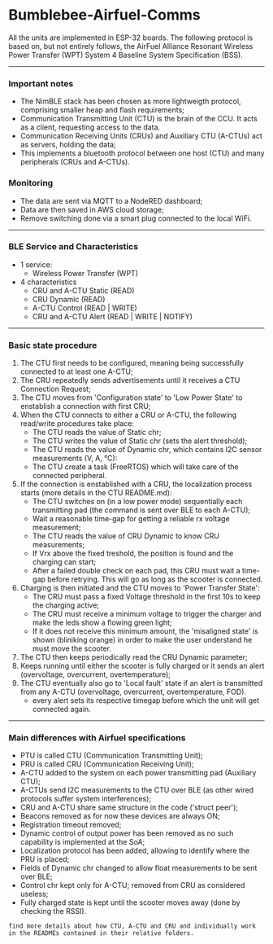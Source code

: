 # Bumblebee-Airfuel-Comms

All the units are implemented in ESP-32 boards.
The following protocol is based on, but not entirely follows, the AirFuel Alliance Resonant Wireless Power Transfer (WPT) System
4 Baseline System Specification (BSS).

------------------------------------------------

### Important notes

- The NimBLE stack has been chosen as more lightweigth protocol, comprising smaller heap and flash requirements;
- Communication Transmitting Unit (CTU) is the brain of the CCU. It acts as a client, requesting access to the data.
- Communication Receiving Units (CRUs) and Auxiliary CTU (A-CTUs) act as servers, holding the data;
- This implements a bluetooth protocol between one host (CTU) and many peripherals (CRUs and A-CTUs). 

### Monitoring

- The data are sent via MQTT to a NodeRED dashboard;
- Data are then saved in AWS cloud storage;
- Remove switching done via a smart plug connected to the local WiFi.

------------------------------------------------- 

### BLE Service and Characteristics

- 1 service:
  - Wireless Power Transfer (WPT)
- 4 characteristics
  - CRU and A-CTU Static (READ)
  - CRU Dynamic (READ)
  - A-CTU Control (READ | WRITE)
  - CRU and A-CTU Alert (READ | WRITE | NOTIFY)
-------------------------------------------------

### Basic state procedure
1. The CTU first needs to be configured, meaning being successfully connected to at least one A-CTU;
2. The CRU repeatedly sends advertisements until it receives a CTU Connection Request;
3. The CTU moves from 'Configuration state' to 'Low Power State' to enstablish a connection with first CRU;
4. When the CTU connects to either a CRU or A-CTU, the following read/write procedures take place:
      - The CTU reads the value of Static chr;
      - The CTU writes the value of Static chr (sets the alert threshold);
      - The CTU reads the value of Dynamic chr, which contains I2C sensor measurements (V, A, °C):
      - The CTU create a task (FreeRTOS) which will take care of the connected peripheral.
5. If the connection is enstablished with a CRU, the localization process starts (more details in the CTU README.md):
      - The CTU switches on (in a low power mode) sequentially each transmitting pad (the command is sent over BLE to each A-CTU);
      - Wait a reasonable time-gap for getting a reliable rx voltage measurement;
      - The CTU reads the value of CRU Dynamic to know CRU measurements;
      - If Vrx above the fixed treshold, the position is found and the charging can start;
      - After a failed double check on each pad, this CRU must wait a time-gap before retrying. This will go as long as the scooter is connected.
6. Charging is then initiated and the CTU moves to 'Power Transfer State':
      - The CRU must pass a fixed Voltage threshold in the first 10s to keep the charging active;
      - The CRU must receive a minimum voltage to trigger the charger and make the leds show a flowing green light;
      - If it does not receive this minimum amount, the 'misaligned state' is shown (bliniking orange) in order to make the user understand he must move the scooter. 
7. The CTU then keeps periodically read the CRU Dynamic parameter;
8. Keeps running until either the scooter is fully charged or it sends an alert (overvoltage, overcurrent, overtemperature);
10. The CTU eventually also go to 'Local fault' state if an alert is transmitted from any A-CTU (overvoltage, overcurrent, overtemperature, FOD).
      - every alert sets its respective timegap before which the unit will get connected again.


-------------------------------------------------
### Main differences with Airfuel specifications

- PTU is called CTU (Communication Transmitting Unit);
- PRU is called CRU (Communication Receiving Unit);
- A-CTU added to the system on each power transmitting pad (Auxiliary CTU);
- A-CTUs send I2C measurements to the CTU over BLE (as other wired protocols suffer system interferences);
- CRU and A-CTU share same structure in the code ('struct peer');
- Beacons removed as for now these devices are always ON;
- Registration timeout removed;
- Dynamic control of output power has been removed as no such capability is implemented at the SoA;
- Localization protocol has been added, allowing to identify where the PRU is placed;
- Fields of Dynamic chr changed to allow float measurements to be sent over BLE;
- Control chr kept only for A-CTU; removed from CRU as considered useless;
- Fully charged state is kept until the scooter moves away (done by checking the RSSI).

 `find more details about how CTU, A-CTU and CRU and individually work in the READMEs contained in their relative folders.`